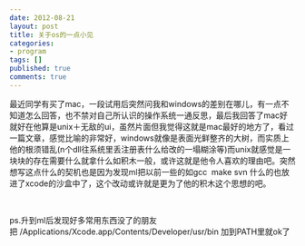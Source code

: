 ```yaml
---
date: 2012-08-21
layout: post
title: 关于os的一点小见
categories:
- program
tags: []
published: true
comments: true
---
```

<p>最近同学有买了mac，一段试用后突然问我和windows的差别在哪儿，有一点不知道怎么回答，也不禁对自己所认识的操作系统一通反思，最后我回答了mac好就好在他算是unix＋无敌的ui，虽然片面但我觉得这就是mac最好的地方了，看过一篇文章，感觉比喻的非常好，windows就像是表面光鲜整齐的大树，而实质上他的根须错乱(n个dll往系统里丢注册表什么给改的一塌糊涂等)而unix就感觉是一块块的存在需要什么就拿什么如积木一般，或许这就是他令人喜欢的理由吧。突然想写这点什么的契机也是因为发现ml把以前一些的如gcc  make svn 什么的也放进了xcode的沙盒中了，这个改动或许就是更为了他的积木这个思想的吧。</p>

<p>&nbsp;</p>

<p>ps.升到ml后发现好多常用东西没了的朋友把 /Applications/Xcode.app/Contents/Developer/usr/bin 加到PATH里就ok了</p>
